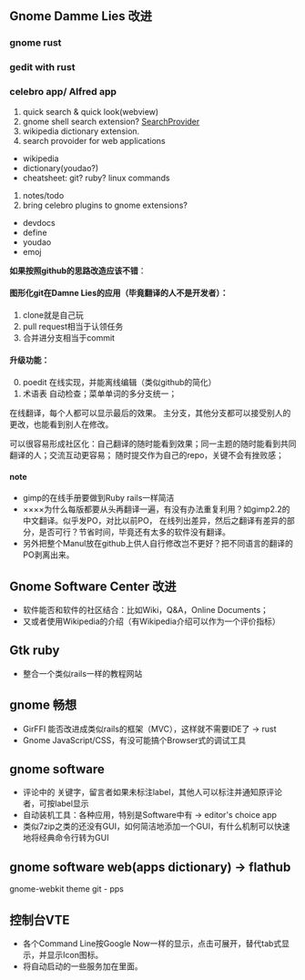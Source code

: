 ## Gnome Damme Lies 改进
### gnome rust
### gedit with rust

### celebro app/ Alfred app
1. quick search & quick look(webview)
1. gnome shell search extension? [SearchProvider](https://developer.gnome.org/SearchProvider/)
1. wikipedia dictionary extension.
1. search provoider for web applications
  - wikipedia
  - dictionary(youdao?)
  - cheatsheet: git? ruby? linux commands
1. notes/todo    
1. bring celebro plugins to gnome extensions?
  - devdocs
  - define
  - youdao
  - emoj

**如果按照github的思路改造应该不错**：

#### 图形化git在Damne Lies的应用（毕竟翻译的人不是开发者）：
1. clone就是自己玩
2. pull request相当于认领任务
3. 合并进分支相当于commit

#### 升级功能：
0. poedit 在线实现，并能离线编辑（类似github的简化）
1. 术语表 自动检查；菜单单词的多分支统一；

在线翻译，每个人都可以显示最后的效果。
主分支，其他分支都可以接受别人的更改，也能看到别人在修改。

可以很容易形成社区化：自己翻译的随时能看到效果；同一主题的随时能看到共同翻译的人；交流互动更容易；
随时提交作为自己的repo，关键不会有挫败感；

#### note
- gimp的在线手册要做到Ruby rails一样简洁
- ××××为什么每版都要从头再翻译一遍，有没有办法重复利用？如gimp2.2的中文翻译。似乎发PO，对比以前PO，
在线列出差异，然后之翻译有差异的部分，是否可行？节省时间，毕竟还有太多的软件没有翻译。
- 另外把整个Manul放在github上供人自行修改岂不更好？把不同语言的翻译的PO剥离出来。

## Gnome Software Center 改进
- 软件能否和软件的社区结合：比如Wiki，Q&A，Online Documents；
- 又或者使用Wikipedia的介绍（有Wikipedia介绍可以作为一个评价指标）

## Gtk ruby
- 整合一个类似rails一样的教程网站

## gnome 畅想
- GirFFI 能否改进成类似rails的框架（MVC），这样就不需要IDE了 -> rust
- Gnome JavaScript/CSS，有没可能搞个Browser式的调试工具

## gnome software
- 评论中的 关键字，留言者如果未标注label，其他人可以标注并通知原评论者，可按label显示
- 自动装机工具：各种应用，特别是Software中有 -> editor's choice app
- 类似7zip之类的还没有GUI，如何简洁地添加一个GUI，有什么机制可以快速地将经典命令行转为GUI

## gnome software web(apps dictionary) -> flathub
gnome-webkit theme
git - pps

## 控制台VTE
- 各个Command Line按Google Now一样的显示，点击可展开，替代tab式显示，并显示Icon图标。
- 将自动启动的一些服务加在里面。
